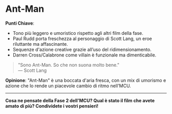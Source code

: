 # Ant-Man 

 **Punti Chiave**: 
  - Tono più leggero e umoristico rispetto agli altri film della fase.
  - Paul Rudd porta freschezza al personaggio di Scott Lang, un eroe riluttante ma affascinante.
  - Sequenze d'azione creative grazie all’uso del ridimensionamento.
  - Darren Cross/Calabrone come villain è funzionale ma dimenticabile.

> "Sono Ant-Man. So che non suona molto bene."  
> — Scott Lang

**Opinione**: "Ant-Man" è una boccata d'aria fresca, con un mix di umorismo e azione che lo rende un piacevole cambio di ritmo nell'MCU.

---

**Cosa ne pensate della Fase 2 dell'MCU? Qual è stato il film che avete amato di più? Condividete i vostri pensieri!**